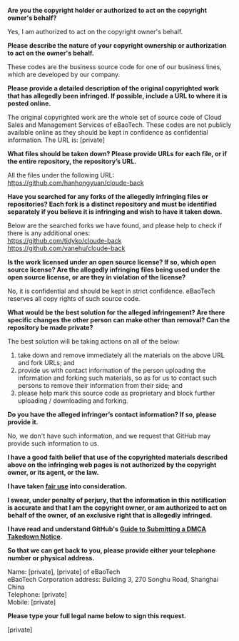 **Are you the copyright holder or authorized to act on the copyright owner's behalf?**

Yes, I am authorized to act on the copyright owner's behalf.

**Please describe the nature of your copyright ownership or authorization to act on the owner's behalf.**

These codes are the business source code for one of our business lines, which are developed by our company.

**Please provide a detailed description of the original copyrighted work that has allegedly been infringed. If possible, include a URL to where it is posted online.**

The original copyrighted work are the whole set of source code of Cloud Sales and Management Services of eBaoTech. These codes are not publicly available online as they should be kept in confidence as confidential information. The URL is: [private]  

**What files should be taken down? Please provide URLs for each file, or if the entire repository, the repository’s URL.**

All the files under the following URL:  
https://github.com/hanhongyuan/cloude-back

**Have you searched for any forks of the allegedly infringing files or repositories? Each fork is a distinct repository and must be identified separately if you believe it is infringing and wish to have it taken down.**

Below are the searched forks we have found, and please help to check if there is any additional ones:  
https://github.com/tidyko/cloude-back  
https://github.com/vanehu/cloude-back

**Is the work licensed under an open source license? If so, which open source license? Are the allegedly infringing files being used under the open source license, or are they in violation of the license?**

No, it is confidential and should be kept in strict confidence. eBaoTech reserves all copy rights of such source code.

**What would be the best solution for the alleged infringement? Are there specific changes the other person can make other than removal? Can the repository be made private?**

The best solution will be taking actions on all of the below:  
1. take down and remove immediately all the materials on the above URL and fork URLs; and  
2. provide us with contact information of the person uploading the information and forking such materials, so as for us to contact such persons to remove their information from their side; and  
3. please help mark this source code as proprietary and block further uploading / downloading and forking.

**Do you have the alleged infringer’s contact information? If so, please provide it.**

No, we don't have such information, and we request that GitHub may provide such information to us.

**I have a good faith belief that use of the copyrighted materials described above on the infringing web pages is not authorized by the copyright owner, or its agent, or the law.**

**I have taken <a href="https://www.lumendatabase.org/topics/22">fair use</a> into consideration.**

**I swear, under penalty of perjury, that the information in this notification is accurate and that I am the copyright owner, or am authorized to act on behalf of the owner, of an exclusive right that is allegedly infringed.**

**I have read and understand GitHub's <a href="https://help.github.com/articles/guide-to-submitting-a-dmca-takedown-notice/">Guide to Submitting a DMCA Takedown Notice</a>.**

**So that we can get back to you, please provide either your telephone number or physical address.**

Name: [private], [private] of eBaoTech  
eBaoTech Corporation address: Building 3, 270 Songhu Road, Shanghai China  
Telephone: [private]  
Mobile: [private]

**Please type your full legal name below to sign this request.**

[private]
